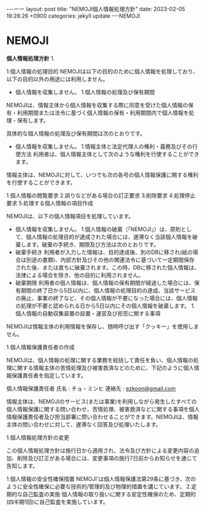 ---ーー
layout: post
title: "NEMOJI個人情報処理方針"
date: 2023-02-05 19:28:26 +0900
categories: jekyll update
---NEMOJI

# NEMOJI

**個人情報処理方針** 1.

1.個人情報の処理目的 NEMOJIは以下の目的のために個人情報を処理しており、以下の目的以外の用途には利用しません。
- 個人情報を収集しません。
1.個人情報の処理及び保有期間

NEMOJIは、情報主体から個人情報を収集する際に同意を受けた個人情報の保有・利用期間または法令に基づく個人情報の保有・利用期間内で個人情報を処理・保有します。

具体的な個人情報の処理及び保有期間は次のとおりです。

- 個人情報を収集しません。
1.情報主体と法定代理人の権利・義務及びその行使方法 利用者は、個人情報主体として次のような権利を行使することができます。

情報主体は、NEMOJIに対して、いつでも次の各号の個人情報保護に関する権利を行使することができます。

1.個人情報の閲覧要求
2.誤りなどがある場合の訂正要求
3.削除要求
4.処理停止要求
5.処理する個人情報の項目作成

NEMOJIは、以下の個人情報項目を処理しています。

- 個人情報を収集しません。
1.個人情報の破棄（「NEMOJI」）は、原則として、個人情報の処理目的が達成された場合には、遅滞なく当該個人情報を破棄します。破棄の手続き、期限及び方法は次のとおりです。
- 破棄手続き
利用者が入力した情報は、目的達成後、別のDBに移され(紙の場合は別途の書類)、内部方針及びその他の関連法令に基づいて一定期間保存された後、または直ちに破棄されます。この時、DBに移された個人情報は、法律による場合を除き、他の目的に利用されません。
- 破棄期限
利用者の個人情報は、個人情報の保有期間が経過した場合には、保有期間の終了日から5日以内に、個人情報の処理目的の達成、当該サービスの廃止、事業の終了など、その個人情報が不要になった場合には、個人情報の処理が不要と認められる日から5日以内にその個人情報を破棄します。
1.個人情報の自動収集装置の設置・運営及び拒否に関する事項

NEMOJIは情報主体の利用情報を保存し、随時呼び出す「クッキー」を使用しません。

1.個人情報保護責任者の作成

NEMOJIは、個人情報の処理に関する業務を総括して責任を負い、個人情報の処理に関する情報主体の苦情処理及び被害救済などのために、下記のように個人情報保護責任者を指定しています。

個人情報保護責任者
氏名 : チョ・ミンヒ
連絡先 : [ezkoon@gmail.com](mailto:ezkoon@gmail.com)

情報主体は、NEMOJIのサービス(または事業)を利用しながら発生したすべての個人情報保護に関する問い合わせ、苦情処理、被害救済などに関する事項を個人情報保護責任者及び担当部署に問い合わせることができます。NEMOJIは、情報主体の問い合わせに対して、遅滞なく回答及び処理いたします。

1.個人情報処理方針の変更

この個人情報処理方針は施行日から適用され、法令及び方針による変更内容の追加、削除及び訂正がある場合には、変更事項の施行7日前からお知らせを通じて告知します。

1.個人情報の安全性確保措置 NEMOJI'は個人情報保護法第29条に基づき、次のように安全性確保に必要な技術的/管理的及び物理的措置を講じています。
2.定期的な自己監査の実施
個人情報の取り扱いに関する安定性確保のため、定期的(四半期1回)に自己監査を実施しています。